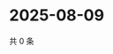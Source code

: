 # 2025-08-09

共 0 条

<!-- BEGIN ZHIHUQUESTIONS -->
<!-- 最后更新时间 Sat Aug 09 2025 19:09:55 GMT+0800 (China Standard Time) -->

<!-- END ZHIHUQUESTIONS -->
